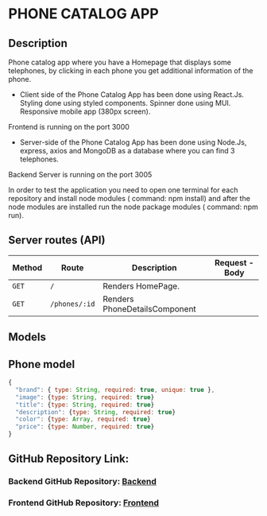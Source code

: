 # PHONE CATALOG APP



## Description 

Phone catalog app where you have a Homepage that displays some telephones, by clicking in each phone you get additional information of the phone. 

- Client side of the Phone Catalog App has been done using React.Js. Styling done using styled components. Spinner done using MUI. Responsive mobile app (380px screen).

Frontend is running on the port 3000 

- Server-side of the Phone Catalog App has been done using Node.Js, express, axios and MongoDB as a database where you can find 3 telephones.

Backend Server is running on the port 3005

In order to test the application you need to open one terminal for each repository and install node modules ( command: npm install) and after the node modules are installed run the node package modules ( command: npm run).

## Server routes (API)


| **Method** | **Route**                          | **Description**                                              | Request  - Body                                          |
| ---------- | ---------------------------------- | ------------------------------------------------------------ | -------------------------------------------------------- |
| `GET`      | `/`                                | Renders HomePage.                |                                                          |
| `GET`      | `/phones/:id`                           | Renders   PhoneDetailsComponent                                |                                                          |



## Models 

## Phone model 


```javascript
{
  "brand": { type: String, required: true, unique: true },
  "image": {type: String, required: true}
  "title": {type: String, required: true}
  "description": {type: String, required: true}
  "color": {type: Array, required: true}
  "price": {type: Number, required: true}
}
```

## GitHub Repository Link: 



### Backend GitHub Repository: [Backend](https://github.com/jordiroca94/Phone-catalog-app-backend)

### Frontend GitHub Repository: [Frontend](https://github.com/jordiroca94/Phone-catalog-app-Frontend)
